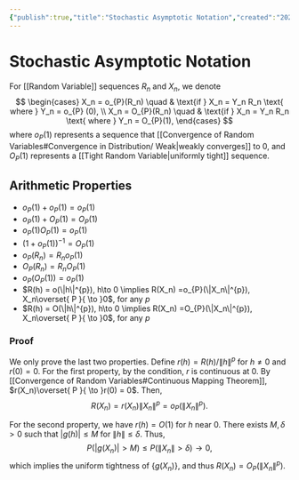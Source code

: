 ```yaml
---
{"publish":true,"title":"Stochastic Asymptotic Notation","created":"2024-12-17T15:39:07","modified":"2024-12-17T15:54:21","tags":["pub-stat"],"cssclasses":"","state":"done","sup":["[[Probability]]"],"aliases":null,"type":"note","related":["[[Asymptotic Notation]]"]}
---
```



# Stochastic Asymptotic Notation

For [[Random Variable]] sequences $R_n$ and $X_n$, we denote
$$
\begin{cases}
X_n = o_{P}(R_n) \quad & \text{if } X_n = Y_n R_n \text{ where } Y_n = o_{P} (0), \\
X_n = O_{P}(R_n) \quad & \text{if } X_n = Y_n R_n \text{ where } Y_n = O_{P}(1),
\end{cases}
$$
where $o_{P}(1)$ represents a sequence that [[Convergence of Random Variables#Convergence in Distribution/ Weak\|weakly converges]] to 0, and $O_{P}(1)$ represents a [[Tight Random Variable\|uniformly tight]] sequence.

## Arithmetic Properties

- $o_{P}(1)+ o_{P}(1) = o_{P}(1)$
- $o_{P}(1)+ O_{P}(1) = O_{P}(1)$
- $o_{P}(1)O_{P}(1) = o_{P}(1)$
- $(1+o_{P}(1))^{-1} = O_{P}(1)$
- $o_{P}(R_n) = R_no_{P}(1)$
- $O_{P}(R_n) = R_nO_{P}(1)$
- $o_{P}(O_{P}(1)) = o_{P}(1)$
- $R(h) = o(\|h\|^{p}), h\to 0 \implies R(X_n) =o_{P}(\|X_n\|^{p}), X_n\overset{ P }{ \to }0$, for any $p$
- $R(h) = O(\|h\|^{p}), h\to 0 \implies R(X_n) =O_{P}(\|X_n\|^{p}), X_n\overset{ P }{ \to }0$, for any $p$

### Proof

We only prove the last two properties.
Define $r(h) = R(h) /\|h\|^{p}$ for $h\ne 0$ and $r(0) = 0$.
For the first property, by the condition, $r$ is continuous at $0$. By [[Convergence of Random Variables#Continuous Mapping Theorem]], $r(X_n)\overset{ P }{ \to }r(0) = 0$. Then,
$$
R(X_n) = r(X_n) \|X_n\|^{p} = o_{P}(\|X_n\|^{p}).
$$

For the second property, we have $r(h) = O(1)$ for $h$ near 0. There exists $M,\delta >0$ such that $|g(h)| \le M$ for $\|h\|\le \delta$. Thus,
$$
P(|g(X_n)|>M) \le P(\|X_n\|>\delta) \to 0,
$$
which implies the uniform tightness of $\{ g(X_n) \}$, and thus $R(X_n) = O_{P}(\|X_n\|^{p})$.
